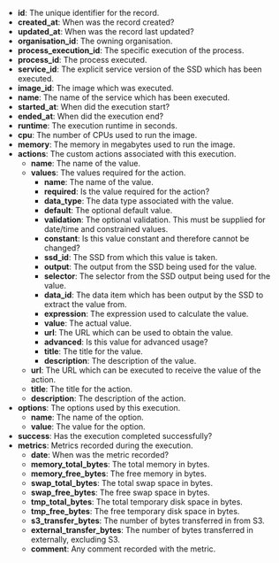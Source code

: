 * **id**: The unique identifier for the record.
* **created_at**: When was the record created?
* **updated_at**: When was the record last updated?
* **organisation_id**: The owning organisation.
* **process_execution_id**: The specific execution of the process.
* **process_id**: The process executed.
* **service_id**: The explicit service version of the SSD which has been executed.
* **image_id**: The image which was executed.
* **name**: The name of the service which has been executed.
* **started_at**: When did the execution start?
* **ended_at**: When did the execution end?
* **runtime**: The execution runtime in seconds.
* **cpu**: The number of CPUs used to run the image.
* **memory**: The memory in megabytes used to run the image.
* **actions**: The custom actions associated with this execution.
    * **name**: The name of the value.
    * **values**: The values required for the action.
        * **name**: The name of the value.
        * **required**: Is the value required for the action?
        * **data_type**: The data type associated with the value.
        * **default**: The optional default value.
        * **validation**: The optional validation. This must be supplied for date/time and constrained values.
        * **constant**: Is this value constant and therefore cannot be changed?
        * **ssd_id**: The SSD from which this value is taken.
        * **output**: The output from the SSD being used for the value.
        * **selector**: The selector from the SSD output being used for the value.
        * **data_id**: The data item which has been output by the SSD to extract the value from.
        * **expression**: The expression used to calculate the value.
        * **value**: The actual value.
        * **url**: The URL which can be used to obtain the value.
        * **advanced**: Is this value for advanced usage?
        * **title**: The title for the value.
        * **description**: The description of the value.
    * **url**: The URL which can be executed to receive the value of the action.
    * **title**: The title for the action.
    * **description**: The description of the action.
* **options**: The options used by this execution.
    * **name**: The name of the option.
    * **value**: The value for the option.
* **success**: Has the execution completed successfully?
* **metrics**: Metrics recorded during the execution.
    * **date**: When was the metric recorded?
    * **memory_total_bytes**: The total memory in bytes.
    * **memory_free_bytes**: The free memory in bytes.
    * **swap_total_bytes**: The total swap space in bytes.
    * **swap_free_bytes**: The free swap space in bytes.
    * **tmp_total_bytes**: The total temporary disk space in bytes.
    * **tmp_free_bytes**: The free temporary disk space in bytes.
    * **s3_transfer_bytes**: The number of bytes transferred in from S3.
    * **external_transfer_bytes**: The number of bytes transferred in externally, excluding S3.
    * **comment**: Any comment recorded with the metric.
